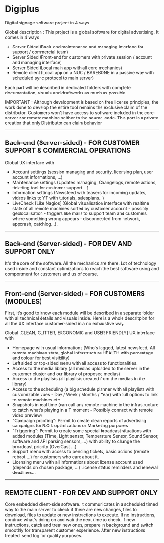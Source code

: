 # Digiplus
Digital signage software project in 4 ways

Global description :
This project is a global software for digital advertising. 
It comes in 4 ways :
- Server Sided (Back-end maintenance and managing interface for support / commercial team)
- Server Sided (Front-end for customers with private session / account and managing interface)
- Server Sided (Local main app with all core mechanics)
- Remote client (Local app on a NUC / BAREBONE in a passive way with scheduled sync protocol to main server)

Each part will be described in dedicated folders with complete documentation, visuals and draftworks as much as possible.


IMPORTANT :
Although development is based on free license principles, the work done to develop the entire tool remains the exclusive claim of the distributor.
Customers won't have access to software included in the core-server nor remote machine neither to the source-code. 
This part is a private creation that only Distributor can claim behavior.

------------------------------------------------------------------------
 Back-end (Server-sided) - FOR CUSTOMER SUPPORT & COMMERCIAL OPERATIONS 
------------------------------------------------------------------------

Global UX interface with 
- Account settings (session managing and security, licensing plan, user account informations, ...)
- Maintenance settings (Updates managing, Changelogs, remote actions, ticketing tool for customer support ...)
- Information settings (Newsfeed with teasers for incoming updates, videos links to YT with tutorials, salesplans...)
- LiveCheck [Like Nagios] (Global visualisation interface with realtime state of all remote machines sorted by customer account - possibly geolocalisation - triggers like mails to support team and customers where something wrong appears - disconnected from network, appcrash, catchlog...). 

------------------------------------------------------------------------
 Back-end (Server-sided) - FOR DEV AND SUPPORT ONLY 
------------------------------------------------------------------------

It's the core of the software. 
All the mechanics are there. Lot of technology used inside and constant optimizations to reach the best software using and comportment for customers and us of course.

------------------------------------------------------------------------
 Front-end (Server-sided) - FOR CUSTOMERS (MODULES)
------------------------------------------------------------------------

First, it's good to know each module will be described in a separate folder with all technical details and visuals inside. Here is a whole descritpion for all the UX interface customer-sided in a no exhaustive way. 

Global [CLEAN, GLITTER, ERGONOMIC and USER FRIENDLY] UX interface with
- Homepage with usual informations (Who's logged, latest newsfeed, All remote machines state, global infrastructure HEALTH with percentage and colour for best visibility)
- Left sided or top-sided menu with all access to functionalities.
- Access to the media library (all medias uploaded to the server in the customer cluster and  our library of proposed medias)
- Access to the playlists (all playlists created from the medias in the library)
- Access to the scheduling (a big schedule planner with all playlists with customizable vues - Day / Week / Months / Year) with full options to link to remote machines etc...
- Snapshots in real time (can call any remote machine in the infrastructure to catch what's playing in a T moment - Possibly connect with remote video preview)
- "Campaign proofing": Permit to create clean reports of advertising campaigns for R.O.I. optimizations or Marketing purposes
- "Triggering": Permit to create some special broadcast situations with added modules (Time, Light sensor, Temperature Sensor, Sound Sensor, software and API parsing sensors, ...) with ability to change the broadcast priority (OverCast ...)
- Support menu with access to pending tickets, basic actions (remote reboot ...) for customers who care about it.
- Licensing menu with all informations about license account used (depends on chosen package, ...) License status reminders and renewal deadlines...


------------------------------------------------------------------------
 REMOTE CLIENT - FOR DEV AND SUPPORT ONLY 
------------------------------------------------------------------------

Core embedded client-side software. 
It communicates in a scheduled timed way to the main server to check if there are new changes, files to download, files to update or new instructions to execute.
If no instructions, continue what's doing on and wait the next time to check.
If new instructions, catch and treat new ones, prepare in background and switch smoothly for transparent customer experience. After new instructions treated, send log for quality purposes.

